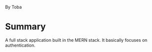 By Toba

# Summary
A full stack application built in the MERN stack. It basically focuses on authentication. 